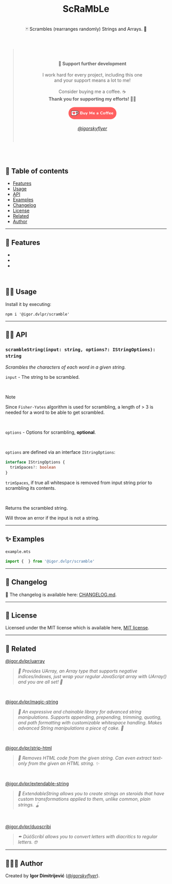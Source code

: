 <h1 align="center">ScRaMbLe</h1>

<br>

<div align="center">
  🃏 Scrambles (rearranges randomly) Strings and Arrays. 🎋
</div>

<br>
<br>

<div align="center">
  <blockquote>
    <br>
    <h4>💖 Support further development</h4>
    <span>I work hard for every project, including this one
    <br>
    and your support means a lot to me!
    <br>
    <br>
    Consider buying me a coffee. ☕
    <br>
    <strong>Thank you for supporting my efforts! 🙏😊</strong></span>
    <br>
    <br>
    <a href="https://ko-fi.com/igorskyflyer" target="_blank"><img src="https://raw.githubusercontent.com/igorskyflyer/igorskyflyer/main/assets/ko-fi.png" alt="Donate to igorskyflyer" width="150"></a>
    <br>
    <br>
    <a href="https://github.com/igorskyflyer"><em>@igorskyflyer</em></a>
    <br>
    <br>
    <br>
  </blockquote>
</div>

<br>
<br>

## 📃 Table of contents

- [Features](#-features)
- [Usage](#-usage)
- [API](#-api)
- [Examples](#-examples)
- [Changelog](#-changelog)
- [License](#-license)
- [Related](#-related)
- [Author](#-author)

---

## 🤖 Features

- 
- 
- 

<br>

## 🕵🏼 Usage

Install it by executing:

```shell
npm i '@igor.dvlpr/scramble'
```

---

## 🤹🏼 API

### `scrambleString(input: string, options?: IStringOptions): string`

*Scrambles the characters of each word in a given string.*  

`input` - The string to be scrambled.  

<br>

> [!NOTE]
> Since `Fisher-Yates` algorithm is used for scrambling, a length of > 3 is needed for a word to be able to get scrambled.
>

<br>

`options` - Options for scrambling, **optional**.

<br>

`options` are defined via an interface `IStringOptions`:

```ts
interface IStringOptions {
  trimSpaces?: boolean
}
```

`trimSpaces`, if true all whitespace is removed from input string prior to scrambling its contents.

<br>

Returns the scrambled string.  

Will throw an error if the input is not a string.

---

## ✨ Examples

`example.mts`
```ts
import {  } from '@igor.dvlpr/scramble'

```

---

## 📝 Changelog

📑 The changelog is available here: [CHANGELOG.md](https://github.com/igorskyflyer/npm-scramble/blob/main/CHANGELOG.md).

---

## 🪪 License

Licensed under the MIT license which is available here, [MIT license](https://github.com/igorskyflyer/npm-scramble/blob/main/LICENSE).

---

## 🧬 Related

[@igor.dvlpr/uarray](https://www.npmjs.com/package/@igor.dvlpr/uarray)

> _🎉 Provides UArray, an Array type that supports negative indices/indexes, just wrap your regular JavaScript array with UArray() and you are all set! 🙌_

<br>

[@igor.dvlpr/magic-string](https://www.npmjs.com/package/@igor.dvlpr/magic-string)

> _🧵 An expressive and chainable library for advanced string manipulations. Supports appending, prepending, trimming, quoting, and path formatting with customizable whitespace handling. Makes advanced String manipulations a piece of cake. 🦥_

<br>

[@igor.dvlpr/strip-html](https://www.npmjs.com/package/@igor.dvlpr/strip-html)

> _🥞 Removes HTML code from the given string. Can even extract text-only from the given an HTML string. ✨_

<br>

[@igor.dvlpr/extendable-string](https://www.npmjs.com/package/@igor.dvlpr/extendable-string)

> _🦀 ExtendableString allows you to create strings on steroids that have custom transformations applied to them, unlike common, plain strings. 🪀_

<br>

[@igor.dvlpr/duoscribi](https://www.npmjs.com/package/@igor.dvlpr/duoscribi)

> _✒ DúöScríbî allows you to convert letters with diacritics to regular letters. 🤓_

---

## 👨🏻‍💻 Author
Created by **Igor Dimitrijević** ([*@igorskyflyer*](https://github.com/igorskyflyer/)).
